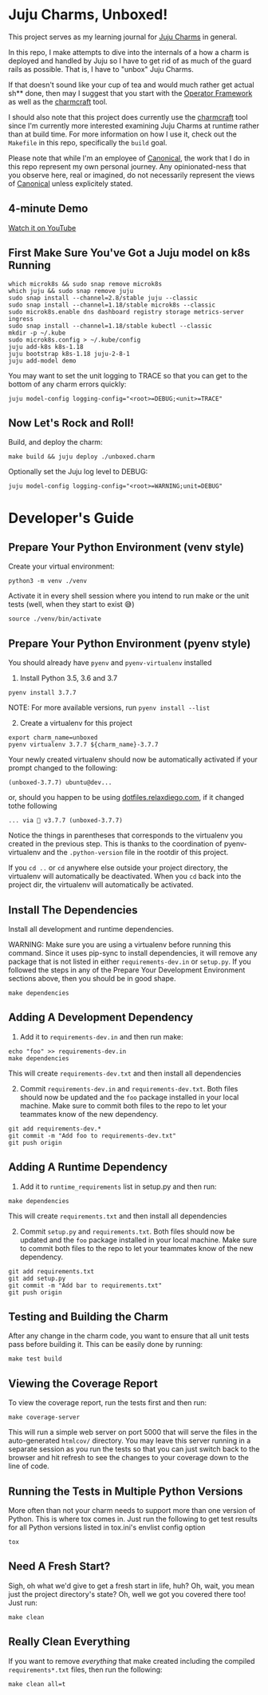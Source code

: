 # Juju Charms, Unboxed!

This project serves as my learning journal for [Juju Charms](https://jaas.ai/how-it-works)
in general.

In this repo, I make attempts to dive into the internals of a how a charm
is deployed and handled by Juju so I have to get rid of as much of the
guard rails as possible. That is, I have to "unbox" Juju Charms.

If that doesn't sound like your cup of tea and would much rather get actual
sh\*\* done, then may I suggest that you start with the
[Operator Framework](github.com/canonical/operator) as well as the
[charmcraft](https://github.com/canonical/charmcraft) tool.

I should also note that this project does currently use the
[charmcraft](https://github.com/canonical/charmcraft) tool since I'm currently
more interested examining Juju Charms at runtime rather than
at build time. For more information on how I use it, check out the `Makefile`
in this repo, specifically the `build` goal.

Please note that while I'm an employee of [Canonical](https://canonical.com),
the work that I do in this repo represent my own personal journey. Any opinionated-ness
that you observe here, real or imagined, do not necessarily represent the
views of [Canonical](https://canonical.com/) unless explicitely stated.


## 4-minute Demo

[Watch it on YouTube](https://youtu.be/iwmjgEqEQxY)


## First Make Sure You've Got a Juju model on k8s Running

```
which microk8s && sudo snap remove microk8s
which juju && sudo snap remove juju
sudo snap install --channel=2.8/stable juju --classic
sudo snap install --channel=1.18/stable microk8s --classic
sudo microk8s.enable dns dashboard registry storage metrics-server ingress
sudo snap install --channel=1.18/stable kubectl --classic
mkdir -p ~/.kube
sudo microk8s.config > ~/.kube/config
juju add-k8s k8s-1.18
juju bootstrap k8s-1.18 juju-2-8-1
juju add-model demo
```

You may want to set the unit logging to TRACE so that you can get to the
bottom of any charm errors quickly:

```
juju model-config logging-config="<root>=DEBUG;<unit>=TRACE"
```


## Now Let's Rock and Roll!

Build, and deploy the charm:

```
make build && juju deploy ./unboxed.charm
```

Optionally set the Juju log level to DEBUG:

```
juju model-config logging-config="<root>=WARNING;unit=DEBUG"
```


# Developer's Guide

## Prepare Your Python Environment (venv style)

Create your virtual environment:

```
python3 -m venv ./venv
```

Activate it in every shell session where you intend to run make or
the unit tests (well, when they start to exist 😅)

```
source ./venv/bin/activate
```

## Prepare Your Python Environment (pyenv style)

You should already have `pyenv` and `pyenv-virtualenv` installed

1. Install Python 3.5, 3.6 and 3.7

```
pyenv install 3.7.7
```

NOTE: For more available versions, run `pyenv install --list`

2. Create a virtualenv for this project

```
export charm_name=unboxed
pyenv virtualenv 3.7.7 ${charm_name}-3.7.7
```

Your newly created virtualenv should now be automatically activated if your
prompt changed to the following:

```
(unboxed-3.7.7) ubuntu@dev...
```

or, should you happen to be using [dotfiles.relaxdiego.com](https://dotfiles.relaxdiego.com),
if it changed tothe following

```
... via 🐍 v3.7.7 (unboxed-3.7.7)
```

Notice the things in parentheses that corresponds to the virtualenv you created
in the previous step. This is thanks to the coordination of pyenv-virtualenv and
the `.python-version` file in the rootdir of this project.

If you `cd ..` or `cd` anywhere else outside your project directory, the virtualenv
will automatically be deactivated. When you `cd` back into the project dir, the
virtualenv will automatically be activated.


## Install The Dependencies

Install all development and runtime dependencies.

WARNING: Make sure you are using a virtualenv before running this command. Since it
         uses pip-sync to install dependencies, it will remove any package that is not
         listed in either `requirements-dev.in` or `setup.py`. If you followed the steps
         in any of the Prepare Your Development Environment sections above, then you
         should be in good shape.

```
make dependencies
```


## Adding A Development Dependency

1. Add it to `requirements-dev.in` and then run make:

```
echo "foo" >> requirements-dev.in
make dependencies
```

This will create `requirements-dev.txt` and then install all dependencies


2. Commit `requirements-dev.in` and `requirements-dev.txt`. Both
   files should now be updated and the `foo` package installed in your
   local machine. Make sure to commit both files to the repo to let your
   teammates know of the new dependency.

```
git add requirements-dev.*
git commit -m "Add foo to requirements-dev.txt"
git push origin
```


## Adding A Runtime Dependency

1. Add it to `runtime_requirements` list in setup.py and then run:

```
make dependencies
```

This will create `requirements.txt` and then install all dependencies


2. Commit `setup.py` and `requirements.txt`. Both
   files should now be updated and the `foo` package installed in your
   local machine. Make sure to commit both files to the repo to let your
   teammates know of the new dependency.

```
git add requirements.txt
git add setup.py
git commit -m "Add bar to requirements.txt"
git push origin
```


## Testing and Building the Charm

After any change in the charm code, you want to ensure that all unit tests
pass before building it. This can be easily done by running:

```
make test build
```


## Viewing the Coverage Report

To view the coverage report, run the tests first and then run:

```
make coverage-server
```

This will run a simple web server on port 5000 that will serve the files
in the auto-generated `htmlcov/` directory. You may leave this server running
in a separate session as you run the tests so that you can just switch back
to the browser and hit refresh to see the changes to your coverage down to
the line of code.


## Running the Tests in Multiple Python Versions

More often than not your charm needs to support more than one version of
Python. This is where tox comes in. Just run the following to get test
results for all Python versions listed in tox.ini's envlist config option

```
tox
```

## Need A Fresh Start?

Sigh, oh what we'd give to get a fresh start in life, huh? Oh, wait, you
mean just the project directory's state? Oh, well we got you covered there
too! Just run:

```
make clean
```

## Really Clean Everything

If you want to remove *everything* that make created including the compiled
`requirements*.txt` files, then run the following:

```
make clean all=t
```
